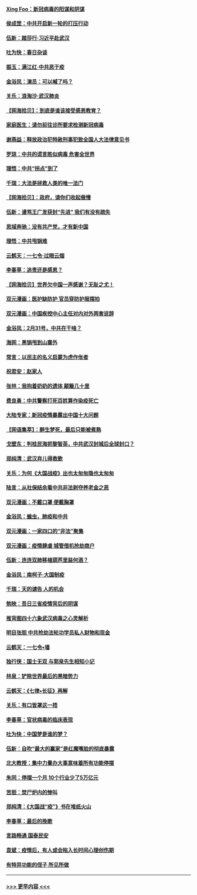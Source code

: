 #### [Xing Foo：新冠病毒的阳谋和阴谋](../pages/nsc993/n11936086.md?t=03140002) 
#### [侯成罡：中共开启新一轮的打压行动](../pages/nsc993/n11935730.md?t=03140002) 
#### [伍新：踏莎行‧习近平赴武汉](../pages/nsc993/n11935157.md?t=03140002) 
#### [吐为快：春日杂谈](../pages/nsc993/n11934776.md?t=03140002) 
#### [振玉：满江红‧中共恶于疫](../pages/nsc993/n11934647.md?t=03140002) 
#### [金浴凤：演员：可以喊了吗？](../pages/nsc993/n11934602.md?t=03140002) 
#### [关乐：浪淘沙·武汉肺炎](../pages/nsc993/n11931792.md?t=03140002) 
#### [【网海拾贝】：到底是谁该接受感恩教育？](../pages/nsc993/n11931552.md?t=03140002) 
#### [家庭医生：请勿前往诊所要求检测新冠病毒](../pages/nsc993/n11929190.md?t=03140002) 
#### [谢燕益：释放政治犯特赦刑事犯致全国人大法律意见书](../pages/nsc993/n11928978.md?t=03140002) 
#### [罗琼：中共的谎言胜似病毒 危害全世界](../pages/nsc993/n11922636.md?t=03140002) 
#### [理悟：中共“拐点”到了](../pages/nsc993/n11928496.md?t=03140002) 
#### [千瑞：大法是拯救人类的唯一法门](../pages/nsc993/n11927637.md?t=03140002) 
#### [【网海拾贝】：政府，请你们收起傲慢](../pages/nsc993/n11926932.md?t=03140002) 
#### [伍新：谩骂王广发获封“先进” 我们有没有疏失](../pages/nsc993/n11926101.md?t=03140002) 
#### [思域奔驰：没有共产党，才有新中国](../pages/nsc993/n11926058.md?t=03140002) 
#### [理悟：中共甩锅难](../pages/nsc993/n11925355.md?t=03140002) 
#### [云鹤天：一七令·过眼云烟](../pages/nsc993/n11925284.md?t=03140002) 
#### [李春草：追责还是感恩？](../pages/nsc993/n11925274.md?t=03140002) 
#### [【网海拾贝】世界欠中国一声感谢？无耻之尤！](../pages/nsc993/n11925239.md?t=03140002) 
#### [双元漫画：医护缺防护 官员穿防护服摆拍](../pages/nsc993/n11923899.md?t=03140002) 
#### [双元漫画：中国疾控中心主任对内对外两套说辞](../pages/nsc993/n11921994.md?t=03140002) 
#### [金浴凤：2月31号，中共在干啥？](../pages/nsc993/n11922706.md?t=03140002) 
#### [海网：黑锅甩到山寨外](../pages/nsc993/n11922688.md?t=03140002) 
#### [常言：以民主的名义启蒙为虎作伥者](../pages/nsc993/n11922217.md?t=03140002) 
#### [祝君安：赵家人](../pages/nsc993/n11922209.md?t=03140002) 
#### [张林：我抱着奶奶的遗体 颠簸几十里](../pages/nsc993/n11920945.md?t=03140002) 
#### [费良勇：中共警察打死百姓算作染疫死亡](../pages/nsc993/n11919264.md?t=03140002) 
#### [大陆专家：新冠疫情暴露出中国十大问题](../pages/nsc993/n11919187.md?t=03140002) 
#### [【网语集萃】：醉生梦死，最后只能被煮熟](../pages/nsc993/n11918994.md?t=03140002) 
#### [戈壁东：判桂民海抓黎智英，中共武汉封城后全球封口？](../pages/nsc993/n11917982.md?t=03140002) 
#### [郑纯清：武汉弃儿得救歌](../pages/nsc993/n11917881.md?t=03140002) 
#### [关乐：为何《大国战疫》出也太匆匆隐也太匆匆](../pages/nsc993/n11917792.md?t=03140002) 
#### [陆言：从社保结余看中共非法剥夺养老金之恶](../pages/nsc993/n11917084.md?t=03140002) 
#### [双元漫画：不戴口罩 便戴胸罩](../pages/nsc993/n11916447.md?t=03140002) 
#### [金浴凤：蝗虫，肺疫和中共](../pages/nsc993/n11916904.md?t=03140002) 
#### [双元漫画：一家四口的“非法”聚集](../pages/nsc993/n11916378.md?t=03140002) 
#### [双元漫画：疫情肆虐 城管借机抢劫商户](../pages/nsc993/n11916310.md?t=03140002) 
#### [伍新：连连双肺移植葫芦里装何酒？](../pages/nsc993/n11913667.md?t=03140002) 
#### [金浴凤：南柯子·大国制疫](../pages/nsc993/n11913657.md?t=03140002) 
#### [千瑞：天的谴告  人的机会](../pages/nsc993/n11913309.md?t=03140002) 
#### [勉映：吾日三省疫情背后的阴谋](../pages/nsc993/n11913079.md?t=03140002) 
#### [推背图四十六象武汉病毒之心灵解析](../pages/nsc993/n11911761.md?t=03140002) 
#### [明目张胆 中共抢劫法轮功学员私人财物和现金](../pages/nsc993/n11910262.md?t=03140002) 
#### [云鹤天：一七令▪墙](../pages/nsc993/n11910627.md?t=03140002) 
#### [独行侠：国士无双 与郭泉先生相知小记](../pages/nsc993/n11910613.md?t=03140002) 
#### [林泉：铲除世界最后的黑暗势力](../pages/nsc993/n11909320.md?t=03140002) 
#### [云鹤天：《七律▪长征》再解](../pages/nsc993/n11909327.md?t=03140002) 
#### [关乐：有口皆罩这一捂](../pages/nsc993/n11908393.md?t=03140002) 
#### [李春草：官状病毒的临床表现](../pages/nsc993/n11908339.md?t=03140002) 
#### [吐为快：中国梦是谁的梦？](../pages/nsc993/n11906564.md?t=03140002) 
#### [伍新：自吹“最大的赢家”是红魔嘴脸的彻底暴露](../pages/nsc993/n11906407.md?t=03140002) 
#### [北大教授：集中力量办大事意味着所有功能停摆](../pages/nsc993/n11904800.md?t=03140002) 
#### [朱同：停摆一个月 10个行业少了5万亿元](../pages/nsc993/n11904498.md?t=03140002) 
#### [苦胆：焚尸炉内的惨叫](../pages/nsc993/n11904479.md?t=03140002) 
#### [郑纯清：《大国战“疫”》书在堆纸火山](../pages/nsc993/n11904450.md?t=03140002) 
#### [李春草：最后的挽歌](../pages/nsc993/n11904441.md?t=03140002) 
#### [言路畅通 国泰民安](../pages/nsc993/n11904222.md?t=03140002) 
#### [袁斌：疫情后，有人或会陷入长时间心理创伤期](../pages/nsc993/n11901514.md?t=03140002) 
#### [有特异功能的侄子 所见所做](../pages/nsc993/n11901154.md?t=03140002) 

----
#### [ >>> 更早内容 <<< ](../indexes/nsc993-earlier.md)
